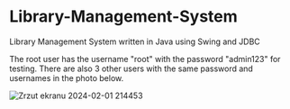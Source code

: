# Library-Management-System
Library Management System written in Java using Swing and JDBC

The root user has the username "root" with the password "admin123" for testing.
There are also 3 other users with the same password and usernames in the photo below.

![Zrzut ekranu 2024-02-01 214453](https://github.com/Darsonn/Library-Management-System/assets/87154431/78c8a8c3-89ef-480e-994e-de62d5cd73b8)
